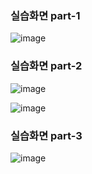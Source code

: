 ### 실습화면 part-1

![image](https://github.com/qkrgudals1030/aigraphics02/assets/50895124/a7e71039-bff3-4880-88c6-b0558860ee7e)

### 실습화면 part-2

![image](https://github.com/qkrgudals1030/aigraphics02/assets/50895124/b6753a24-361d-4a3f-adfe-be025a62f703)

![image](https://github.com/qkrgudals1030/aigraphics02/assets/50895124/5205b750-5a33-4211-b878-e3c704a1ef69)


### 실습화면 part-3

![image](https://github.com/qkrgudals1030/aigraphics02/assets/50895124/f19c0c17-f56d-421b-a937-91f8afd03566)
